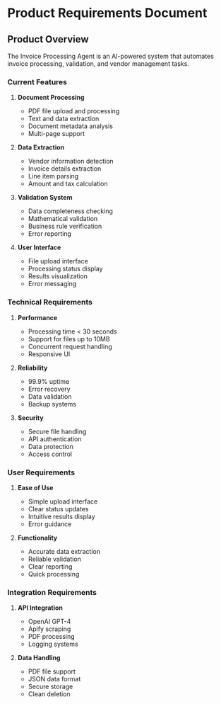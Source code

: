 # Product Requirements Document

## Product Overview

The Invoice Processing Agent is an AI-powered system that automates invoice processing, validation, and vendor management tasks.

### Current Features

1. **Document Processing**
   - PDF file upload and processing
   - Text and data extraction
   - Document metadata analysis
   - Multi-page support

2. **Data Extraction**
   - Vendor information detection
   - Invoice details extraction
   - Line item parsing
   - Amount and tax calculation

3. **Validation System**
   - Data completeness checking
   - Mathematical validation
   - Business rule verification
   - Error reporting

4. **User Interface**
   - File upload interface
   - Processing status display
   - Results visualization
   - Error messaging

### Technical Requirements

1. **Performance**
   - Processing time < 30 seconds
   - Support for files up to 10MB
   - Concurrent request handling
   - Responsive UI

2. **Reliability**
   - 99.9% uptime
   - Error recovery
   - Data validation
   - Backup systems

3. **Security**
   - Secure file handling
   - API authentication
   - Data protection
   - Access control

### User Requirements

1. **Ease of Use**
   - Simple upload interface
   - Clear status updates
   - Intuitive results display
   - Error guidance

2. **Functionality**
   - Accurate data extraction
   - Reliable validation
   - Clear reporting
   - Quick processing

### Integration Requirements

1. **API Integration**
   - OpenAI GPT-4
   - Apify scraping
   - PDF processing
   - Logging systems

2. **Data Handling**
   - PDF file support
   - JSON data format
   - Secure storage
   - Clean deletion
